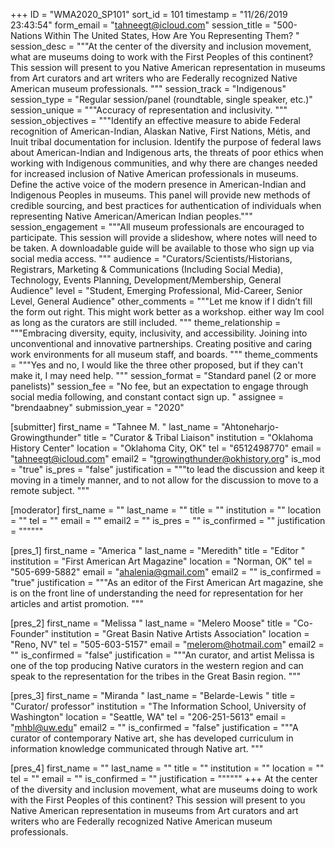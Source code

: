+++
ID = "WMA2020_SP101"
sort_id = 101
timestamp = "11/26/2019 23:43:54"
form_email = "tahneegt@icloud.com"
session_title = "500-Nations Within The United States, How Are You Representing Them? "
session_desc = """At the center of the diversity and inclusion movement, what are museums doing to work with the First Peoples of this continent? This session will present to you Native American representation in museums from Art curators and art writers who are Federally recognized Native American museum professionals. """
session_track = "Indigenous"
session_type = "Regular session/panel (roundtable, single speaker, etc.)"
session_unique = """Accuracy of representation and inclusivity. """
session_objectives = """Identify an effective measure to abide Federal recognition of American-Indian, Alaskan Native, First Nations, Métis, and Inuit tribal documentation for inclusion.
Identify the purpose of federal laws about American-Indian and Indigenous arts, the threats of poor ethics when working with Indigenous communities, and why there are changes needed for increased inclusion of Native American professionals in museums.
Define the active voice of the modern presence in American-Indian and Indigenous Peoples in museums. This panel will provide new methods of credible sourcing, and best practices for authentication of individuals when representing Native American/American Indian peoples."""
session_engagement = """All museum professionals are encouraged to participate. This session will provide a slideshow, where notes will need to be taken. A downloadable guide will be available to those who sign up via social media access. """
audience = "Curators/Scientists/Historians, Registrars, Marketing & Communications (Including Social Media), Technology, Events Planning, Development/Membership, General Audience"
level = "Student, Emerging Professional, Mid-Career, Senior Level, General Audience"
other_comments = """Let me know if I didn’t fill the form out right. This might work better as a workshop. either way Im cool as long as the curators are still included.
"""
theme_relationship = """Embracing diversity, equity, inclusivity, and accessibility. Joining into unconventional and innovative partnerships. Creating positive and caring work environments for all museum staff, and boards. """
theme_comments = """Yes and no, I would like the three other proposed, but if they can't make it, I may need help. """
session_format = "Standard panel (2 or more panelists)"
session_fee = "No fee, but an expectation to engage through social media following, and constant contact sign up. "
assignee = "brendaabney"
submission_year = "2020"

[submitter]
first_name = "Tahnee M. "
last_name = "Ahtoneharjo-Growingthunder"
title = "Curator & Tribal Liaison"
institution = "Oklahoma History Center"
location = "Oklahoma City, OK"
tel = "6512498770"
email = "tahneegt@icloud.com"
email2 = "tgrowingthunder@okhistory.org"
is_mod = "true"
is_pres = "false"
justification = """to lead the discussion and keep it moving in a timely manner, and to not allow for the discussion to move to a remote subject. """

[moderator]
first_name = ""
last_name = ""
title = ""
institution = ""
location = ""
tel = ""
email = ""
email2 = ""
is_pres = ""
is_confirmed = ""
justification = """"""

[pres_1]
first_name = "America "
last_name = "Meredith"
title = "Editor "
institution = "First American Art Magazine"
location = "Norman, OK"
tel = "505-699-5882"
email = "ahalenia@gmail.com"
email2 = ""
is_confirmed = "true"
justification = """As an editor of the First American Art magazine, she is on the front line of understanding the need for representation for her articles and artist promotion. """

[pres_2]
first_name = "Melissa "
last_name = "Melero Moose"
title = "Co-Founder"
institution = "Great Basin Native Artists Association"
location = "Reno, NV"
tel = "505-603-5157"
email = "melerom@hotmail.com"
email2 = ""
is_confirmed = "false"
justification = """An curator, and artist Melissa is one of the top producing Native curators in the western region and can speak to the representation for the tribes in the Great Basin region. """

[pres_3]
first_name = "Miranda "
last_name = "Belarde-Lewis "
title = "Curator/ professor"
institution = "The Information School, University of Washington"
location = "Seattle, WA"
tel = "206-251-5613"
email = "mhbl@uw.edu"
email2 = ""
is_confirmed = "false"
justification = """A curator of contemporary Native art, she has developed curriculum in information knowledge communicated through Native art. """

[pres_4]
first_name = ""
last_name = ""
title = ""
institution = ""
location = ""
tel = ""
email = ""
is_confirmed = ""
justification = """"""
+++
At the center of the diversity and inclusion movement, what are museums doing to work with the First Peoples of this continent? This session will present to you Native American representation in museums from Art curators and art writers who are Federally recognized Native American museum professionals. 